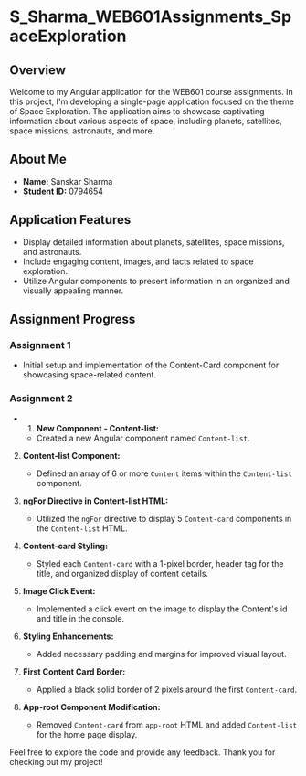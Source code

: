 # S_Sharma_WEB601Assignments_SpaceExploration

## Overview

Welcome to my Angular application for the WEB601 course assignments. In this project, I'm developing a single-page application focused on the theme of Space Exploration. The application aims to showcase captivating information about various aspects of space, including planets, satellites, space missions, astronauts, and more.

## About Me

- **Name:** Sanskar Sharma
- **Student ID:** 0794654

## Application Features

- Display detailed information about planets, satellites, space missions, and astronauts.
- Include engaging content, images, and facts related to space exploration.
- Utilize Angular components to present information in an organized and visually appealing manner.

## Assignment Progress

### Assignment 1

- Initial setup and implementation of the Content-Card component for showcasing space-related content.

### Assignment 2

- 1. **New Component - Content-list:**
   - Created a new Angular component named `Content-list`.

2. **Content-list Component:**
   - Defined an array of 6 or more `Content` items within the `Content-list` component.

3. **ngFor Directive in Content-list HTML:**
   - Utilized the `ngFor` directive to display 5 `Content-card` components in the `Content-list` HTML.

4. **Content-card Styling:**
   - Styled each `Content-card` with a 1-pixel border, header tag for the title, and organized display of content details.

5. **Image Click Event:**
   - Implemented a click event on the image to display the Content's id and title in the console.

6. **Styling Enhancements:**
   - Added necessary padding and margins for improved visual layout.

7. **First Content Card Border:**
   - Applied a black solid border of 2 pixels around the first `Content-card`.

8. **App-root Component Modification:**
   - Removed `Content-card` from `app-root` HTML and added `Content-list` for the home page display.

Feel free to explore the code and provide any feedback. Thank you for checking out my project!

